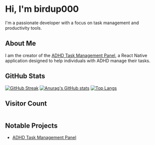 # Hi, I'm birdup000
I'm a passionate developer with a focus on task management and productivity tools.

## About Me
I am the creator of the [ADHD Task Management Panel](https://github.com/birdup000/ADHD-TaskManagementPanel), a React Native application designed to help individuals with ADHD manage their tasks.

## GitHub Stats
[![GitHub Streak](http://github-readme-streak-stats.herokuapp.com?user=birdup000&theme=dark&background=000000)](https://git.io/streak-stats)
[![Anurag's GitHub stats](https://github-readme-stats.vercel.app/api?username=birdup000)](https://github.com/anuraghazra/github-readme-stats)
[![Top Langs](https://github-readme-stats.vercel.app/api/top-langs/?username=birdup000&layout=compact)](https://github.com/anuraghazra/github-readme-stats)

## Visitor Count
<img src="https://komarev.com/ghpvc/?username=birdup000&style=flat-square&color=blue" alt=""/>

## Notable Projects
- [ADHD Task Management Panel](https://github.com/birdup000/ADHD-TaskManagementPanel)
